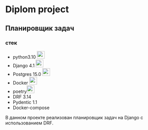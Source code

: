 # Diplom project

## Планировщик задач

### стек

+ python3.10 <img height="24" width="24" src="https://cdn.simpleicons.org/python/5066b3" />
+ Django 4.1 <img height="24" width="24" src="https://cdn.simpleicons.org/django/5066b3" />
+ Postgres 15.0 <img height="24" width="24" src="https://cdn.simpleicons.org/postgresql/5066b3" />
+ Docker <img height="24" width="24" src="https://cdn.simpleicons.org/docker/5066b3" />
+ poetry<img height="24" width="24" src="https://cdn.simpleicons.org/poetry/" />
+ DRF 3.14
+ Pydentic 1.1
+ Docker-compose

В данном проекте реализован планировщик задач на Django с использованием DRF.
